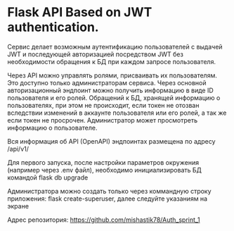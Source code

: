 # Flask API Based on JWT authentication.
Сервис делает возможным аутентификацию пользователей с выдачей JWT и последующей авторизацией посредством JWT без необходимости обращения к БД при каждом запросе пользователя.

Через API можно управлять ролями, присваивать их пользователям. Это доступно только администраторам сервиса. Через основной авторизационный эндпоинт можно получить информацию в виде ID пользователя и его ролей. Обращений к БД, хранящей информацию о пользователях, при этом не происходит, если токен не отозван вследствии изменений в аккаунте пользователя или его ролей, а так же если токен не просрочен. Администратор может просмотреть информацию о пользователе.

Вся информация об API (OpenAPI) эндпоинтах размещена по адресу /api/v1/

Для первого запуска, после настройки параметров окружения (например через .env файл), необходимо инициализировать БД командой flask db upgrade

Администратора можно создать только через коммандную строку приложения: flask create-superuser, далее следуйте указаниям на экране

Адрес репозитория: https://github.com/mishastik78/Auth_sprint_1

